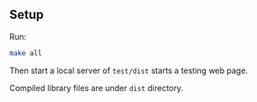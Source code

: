 ## Setup

Run:

```sh
make all
```

Then start a local server of `test/dist` starts a testing web page.

Compiled library files are under `dist` directory.
